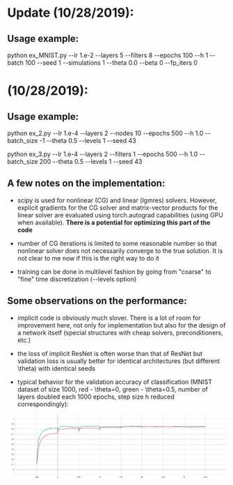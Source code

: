 # Update (10/28/2019):

## Usage example:
python ex_MNIST.py --lr 1.e-2 --layers 5 --filters 8 --epochs 100 --h 1 --batch 100 --seed 1 --simulations 1 --theta 0.0 --beta 0 --fp_iters 0


# (10/28/2019):

## Usage example:

python ex_2.py --lr 1.e-4 --layers 2 --nodes 10 --epochs 500 --h 1.0 --batch_size -1 --theta 0.5 --levels 1 --seed 43

python ex_3.py --lr 1.e-4 --layers 2 --filters 1 --epochs 500 --h 1.0 --batch_size 200 --theta 0.5 --levels 1 --seed 43

## A few notes on the implementation:

- scipy is used for nonlinear (CG) and linear (lgmres) solvers. However, explicit gradients for the CG solver and matrix-vector products for the linear solver are evaluated using torch.autograd capabilities (using GPU when available). __There is a potential for optimizing this part of the code__

- number of CG iterations is limited to some reasonable number so that nonlinear solver does not necessarily converge to the true solution. It is not clear to me now if this is the right way to do it

- training can be done in multilevel fashion by going from "coarse" to "fine" time discretization (--levels option)

## Some observations on the performance:

- implicit code is obviously much slover. There is a lot of room for improvement here, not only for implementation but also for the design of a network itself (special structures with cheap solvers, preconditioners, etc.)

- the loss of implicit ResNet is often worse than that of ResNet but validation loss is usually better for identical architectures (but different \theta) with identical seeds

- typical behavior for the validation accuracy of classification (MNIST dataset of size 1000, red - \theta=0, green - \theta=0.5, number of layers doubled each 1000 epochs, step size h reduced correspondingly):

<img src="./accuracy_validation.svg">
